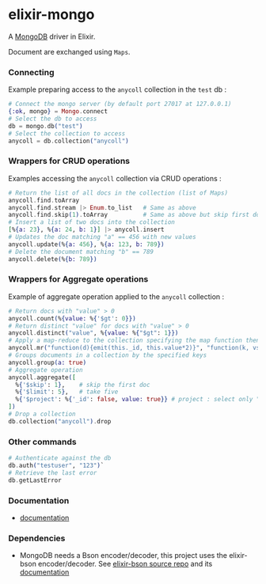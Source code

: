 elixir-mongo
============

A [MongoDB](http://www.mongodb.org) driver in Elixir.

Document are exchanged using `Maps`.

### Connecting

Example preparing access to the `anycoll` collection in the `test` db :
```elixir
# Connect the mongo server (by default port 27017 at 127.0.0.1)
{:ok, mongo} = Mongo.connect
# Select the db to access  
db = mongo.db("test")  
# Select the collection to access
anycoll = db.collection("anycoll")  
```

### Wrappers for CRUD operations

Examples accessing the `anycoll` collection via CRUD operations :

```elixir
# Return the list of all docs in the collection (list of Maps)
anycoll.find.toArray   
anycoll.find.stream |> Enum.to_list   # Same as above
anycoll.find.skip(1).toArray          # Same as above but skip first doc
# Insert a list of two docs into the collection
[%{a: 23}, %{a: 24, b: 1}] |> anycoll.insert  
# Updates the doc matching "a" == 456 with new values
anycoll.update(%{a: 456}, %{a: 123, b: 789})  
# Delete the document matching "b" == 789
anycoll.delete(%{b: 789}) 
```

### Wrappers for Aggregate operations

Example of aggregate operation applied to the `anycoll` collection :

```elixir
# Return docs with "value" > 0
anycoll.count(%{value: %{'$gt': 0}}) 
# Return distinct "value" for docs with "value" > 0
anycoll.distinct("value", %{value: %{"$gt": 1}})  
# Apply a map-reduce to the collection specifying the map function then the apply function
anycoll.mr("function(d){emit(this._id, this.value*2)}", "function(k, vs){return Array.sum(vs)}")
# Groups documents in a collection by the specified keys
anycoll.group(a: true)
# Aggregate operation
anycoll.aggregate([
  %{'$skip': 1},    # skip the first doc
  %{'$limit': 5},   # take five
  %{'$project': %{'_id': false, value: true}} # project : select only "_id" and "value"
])
# Drop a collection
db.collection("anycoll").drop
```

### Other commands

```elixir
# Authenticate against the db
db.auth("testuser", "123")`
# Retrieve the last error
db.getLastError
```

### Documentation

- [documentation](http://checkiz.github.io/elixir-mongo)

### Dependencies

- MongoDB needs a Bson encoder/decoder, this project uses the elixir-bson encoder/decoder. See [elixir-bson source repo](https://github.com/checkiz/elixir-bson) and its 
[documentation](http://checkiz.github.io/elixir-bson)
